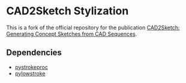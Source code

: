 # CAD2Sketch Stylization

This is a fork of the official repository for the publication [CAD2Sketch: Generating Concept Sketches from CAD Sequences](https://ns.inria.fr/d3/cad2sketch/).

## Dependencies

- [pystrokeproc](https://gitlab.inria.fr/D3/pystrokeproc)
- [pylowstroke](https://gitlab.inria.fr/D3/pylowstroke)
